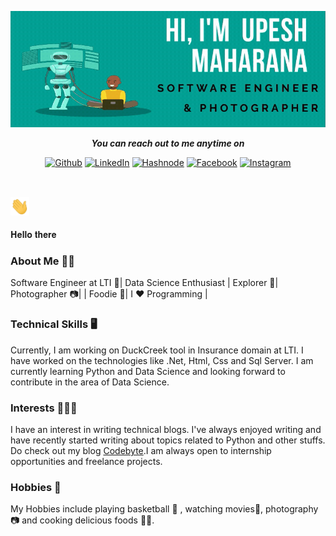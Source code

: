 [![animated](https://github.com/Upesh08/Upesh08/blob/main/Cover_Photo_Signature.gif)](https://dwe.st/rr)

<p align="center">
<b><i> You can reach out to me anytime on</i></b>
</p>

<p align="center">
   <a href="https://github.com/Upesh08"><img height="25" src="https://img.shields.io/badge/Github--_.svg?style=social&logo=github" alt="Github"></a>
   <a href="https://www.linkedin.com/in/upesh-m-970862109"><img height="25" src="https://img.shields.io/badge/LinkedIn--_.svg?style=social&logo=linkedin" alt="LinkedIn"></a>
   <a href="https://hashnode.com/@Upesh-Maharana"><img height="25" src="https://img.shields.io/badge/Hashnode--_.svg?style=social&logo=hashnode" alt="Hashnode"></a>
   <a href="https://www.facebook.com/upesh.maharana"><img height="25" src="https://img.shields.io/badge/Facebook--_.svg?style=social&logo=facebook" alt="Facebook"></a>
   <a href="https://www.instagram.com/upesh_maharana/"><img height="25" src="https://img.shields.io/badge/Instagram--_.svg?style=social&logo=instagram" alt="Instagram"></a>
   <br/>
   <br/>
</p>

<p align="center">
<h2><img src="https://raw.githubusercontent.com/ABSphreak/ABSphreak/master/gifs/Hi.gif" width="30px"></h2> 𝐇𝐞𝐥𝐥𝐨 𝐭𝐡𝐞𝐫𝐞 </h2>
</p>

### About Me 🕴🏼
<p>
 Software Engineer at LTI 🏢| Data Science Enthusiast | Explorer 🤠| Photographer 📷|
                         | Foodie 🍲| I ❤️ Programming | 
</p>

### Technical Skills 🖥️

Currently, I am working on DuckCreek tool in Insurance domain at LTI. I have worked on the technologies like .Net, Html, Css and Sql Server. I am currently learning Python and Data Science and looking forward to contribute in the area of Data Science. 

### Interests 🤹🏻‍♂️

I have an interest in writing technical blogs. I've always enjoyed writing and have recently started writing about topics related to Python and other stuffs. Do check out my blog [Codebyte](https://codebyte.hashnode.dev/).I am always open to internship opportunities and freelance projects.

### Hobbies 👻

My Hobbies include playing basketball 🏀 , watching movies🍿, photography 📷 and cooking delicious foods 👨‍🍳.
